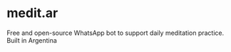 # medit.ar
Free and open-source WhatsApp bot to support daily meditation practice. Built in Argentina
